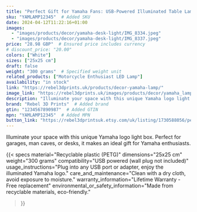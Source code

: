 ```yaml
---
title: "Perfect Gift for Yamaha Fans: USB-Powered Illuminated Table Lamp with Yamaha Symbol"
sku: "YAMLAMP12345"  # Added SKU
date: 2024-04-12T11:22:16+01:00
images:
  - "images/products/decor/yamaha-desk-light/IMG_8334.jpeg"
  - "images/products/decor/yamaha-desk-light/IMG_8337.jpeg"
price: "28.98 GBP"  # Ensured price includes currency
# discount_price: "20.00"
colors: ["White"]
sizes: ["25x25 cm"]
draft: false
weight: "300 grams"  # Specified weight unit
related_products: ["Motorcycle Enthusiast LED Lamp"]
availability: "in stock"
link: "https://rebel3dprints.uk/products/decor-yamaha-lamp/"
image_link: "https://rebel3dprints.uk/images/products/decor/yamaha_lamp/yamaha_lamp.jpeg"
description: "Illuminate your space with this unique Yamaha logo light box. Perfect for garages, man caves, or desks, it makes an ideal gift for Yamaha enthusiasts."
brand: "Rebel 3D Prints"  # Added brand
gtin: "1234567890987"  # Added GTIN
mpn: "YAMLAMP12345"  # Added MPN
button_link: "https://rebel3dprintsuk.etsy.com/uk/listing/1730588056/perfect-gift-for-yamaha-fans-usb-powered"
---
```

Illuminate your space with this unique Yamaha logo light box. Perfect for garages, man caves, or desks, it makes an ideal gift for Yamaha enthusiasts.

{{< specs
    material="Recyclable plastic (PETG)"
    dimensions="25x25 cm"
    weight="300 grams"
    compatibility="USB powered (wall plug not included)"
    usage_instructions="Plug into any USB port or adapter, enjoy the illuminated Yamaha logo."
    care_and_maintenance="Clean with a dry cloth, avoid exposure to moisture."
    warranty_information="Lifetime Warranty - Free replacement"
    environmental_or_safety_information="Made from recyclable materials, eco-friendly."
>}}
